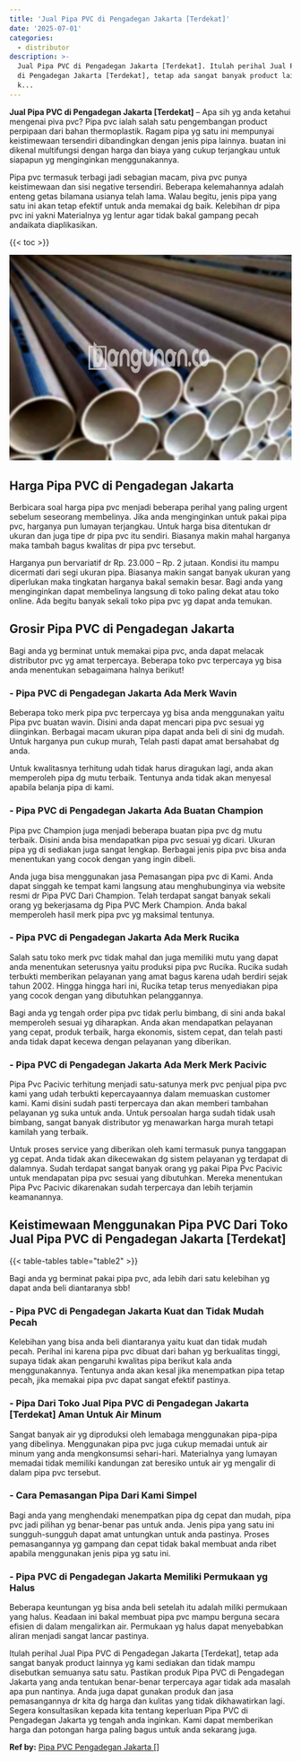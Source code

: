 ```yaml
---
title: 'Jual Pipa PVC di Pengadegan Jakarta [Terdekat]'
date: '2025-07-01'
categories:
  - distributor
description: >-
  Jual Pipa PVC di Pengadegan Jakarta [Terdekat]. Itulah perihal Jual Pipa PVC
  di Pengadegan Jakarta [Terdekat], tetap ada sangat banyak product lainnya yg
  k...
---
```


**Jual Pipa PVC di Pengadegan Jakarta \[Terdekat\]** – Apa sih yg anda ketahui mengenai piva pvc? Pipa pvc ialah salah satu pengembangan product perpipaan dari bahan thermoplastik. Ragam pipa yg satu ini mempunyai keistimewaan tersendiri dibandingkan dengan jenis pipa lainnya. buatan ini dikenal multifungsi dengan harga dan biaya yang cukup terjangkau untuk siapapun yg menginginkan menggunakannya.

Pipa pvc termasuk terbagi jadi sebagian macam, piva pvc punya keistimewaan dan sisi negative tersendiri. Beberapa kelemahannya adalah enteng getas bilamana usianya telah lama. Walau begitu, jenis pipa yang satu ini akan tetap efektif untuk anda memakai dg baik. Kelebihan dr pipa pvc ini yakni Materialnya yg lentur agar tidak bakal gampang pecah andaikata diaplikasikan.

{{< toc >}}

![Jual Pipa PVC di Pengadegan Jakarta [Terdekat]](/images/jaul-pipa-pvc-33.png)

## Harga Pipa PVC di Pengadegan Jakarta

Berbicara soal harga pipa pvc menjadi beberapa perihal yang paling urgent sebelum seseorang membelinya. Jika anda menginginkan untuk pakai pipa pvc, harganya pun lumayan terjangkau. Untuk harga bisa ditentukan dr ukuran dan juga tipe dr pipa pvc itu sendiri. Biasanya makin mahal harganya maka tambah bagus kwalitas dr pipa pvc tersebut.

Harganya pun bervariatif dr Rp. 23.000 – Rp. 2 jutaan. Kondisi itu mampu dicermati dari segi ukuran pipa. Biasanya makin sangat banyak ukuran yang diperlukan maka tingkatan harganya bakal semakin besar. Bagi anda yang menginginkan dapat membelinya langsung di toko paling dekat atau toko online. Ada begitu banyak sekali toko pipa pvc yg dapat anda temukan.

## Grosir Pipa PVC di Pengadegan Jakarta

Bagi anda yg berminat untuk memakai pipa pvc, anda dapat melacak distributor pvc yg amat terpercaya. Beberapa toko pvc terpercaya yg bisa anda menentukan sebagaimana halnya berikut!

### \- Pipa PVC di Pengadegan Jakarta Ada Merk Wavin

Beberapa toko merk pipa pvc terpercaya yg bisa anda menggunakan yaitu Pipa pvc buatan wavin. Disini anda dapat mencari pipa pvc sesuai yg diinginkan. Berbagai macam ukuran pipa dapat anda beli di sini dg mudah. Untuk harganya pun cukup murah, Telah pasti dapat amat bersahabat dg anda.

Untuk kwalitasnya terhitung udah tidak harus diragukan lagi, anda akan memperoleh pipa dg mutu terbaik. Tentunya anda tidak akan menyesal apabila belanja pipa di kami.

### \- Pipa PVC di Pengadegan Jakarta Ada Buatan Champion

Pipa pvc Champion juga menjadi beberapa buatan pipa pvc dg mutu terbaik. Disini anda bisa mendapatkan pipa pvc sesuai yg dicari. Ukuran pipa yg di sediakan juga sangat lengkap. Berbagai jenis pipa pvc bisa anda menentukan yang cocok dengan yang ingin dibeli.

Anda juga bisa menggunakan jasa Pemasangan pipa pvc di Kami. Anda dapat singgah ke tempat kami langsung atau menghubunginya via website resmi dr Pipa PVC Dari Champion. Telah terdapat sangat banyak sekali orang yg bekerjasama dg Pipa PVC Merk Champion. Anda bakal memperoleh hasil merk pipa pvc yg maksimal tentunya.

### \- Pipa PVC di Pengadegan Jakarta Ada Merk Rucika

Salah satu toko merk pvc tidak mahal dan juga memiliki mutu yang dapat anda menentukan seterusnya yaitu produksi pipa pvc Rucika. Rucika sudah terbukti memberikan pelayanan yang amat bagus karena udah berdiri sejak tahun 2002. Hingga hingga hari ini, Rucika tetap terus menyediakan pipa yang cocok dengan yang dibutuhkan pelanggannya.

Bagi anda yg tengah order pipa pvc tidak perlu bimbang, di sini anda bakal memperoleh sesuai yg diharapkan. Anda akan mendapatkan pelayanan yang cepat, produk terbaik, harga ekonomis, sistem cepat, dan telah pasti anda tidak dapat kecewa dengan pelayanan yang diberikan.

### \- Pipa PVC di Pengadegan Jakarta Ada Merk Merk Pacivic

Pipa Pvc Pacivic terhitung menjadi satu-satunya merk pvc penjual pipa pvc kami yang udah terbukti kepercayaannya dalam memuaskan customer kami. Kami disini sudah pasti terpercaya dan akan memberi tambahan pelayanan yg suka untuk anda. Untuk persoalan harga sudah tidak usah bimbang, sangat banyak distributor yg menawarkan harga murah tetapi kamilah yang terbaik.

Untuk proses service yang diberikan oleh kami termasuk punya tanggapan yg cepat. Anda tidak akan dikecewakan dg sistem pelayanan yg terdapat di dalamnya. Sudah terdapat sangat banyak orang yg pakai Pipa Pvc Pacivic untuk mendapatan pipa pvc sesuai yang dibutuhkan. Mereka menentukan Pipa Pvc Pacivic dikarenakan sudah terpercaya dan lebih terjamin keamanannya.

## Keistimewaan Menggunakan Pipa PVC Dari Toko Jual Pipa PVC di Pengadegan Jakarta \[Terdekat\]

{{< table-tables table="table2" >}}

Bagi anda yg berminat pakai pipa pvc, ada lebih dari satu kelebihan yg dapat anda beli diantaranya sbb!

### \- Pipa PVC di Pengadegan Jakarta Kuat dan Tidak Mudah Pecah

Kelebihan yang bisa anda beli diantaranya yaitu kuat dan tidak mudah pecah. Perihal ini karena pipa pvc dibuat dari bahan yg berkualitas tinggi, supaya tidak akan pengaruhi kwalitas pipa berikut kala anda menggunakannya. Tentunya anda akan kesal jika menempatkan pipa tetap pecah, jika memakai pipa pvc dapat sangat efektif pastinya.

### \- Pipa Dari Toko Jual Pipa PVC di Pengadegan Jakarta \[Terdekat\] Aman Untuk Air Minum

Sangat banyak air yg diproduksi oleh lemabaga menggunakan pipa-pipa yang dibelinya. Menggunakan pipa pvc juga cukup memadai untuk air minum yang anda mengkonsumsi sehari-hari. Materialnya yang lumayan memadai tidak memiliki kandungan zat beresiko untuk air yg mengalir di dalam pipa pvc tersebut.

### \- Cara Pemasangan Pipa Dari Kami Simpel

Bagi anda yang menghendaki menempatkan pipa dg cepat dan mudah, pipa pvc jadi pilihan yg benar-benar pas untuk anda. Jenis pipa yang satu ini sungguh-sungguh dapat amat untungkan untuk anda pastinya. Proses pemasangannya yg gampang dan cepat tidak bakal membuat anda ribet apabila menggunakan jenis pipa yg satu ini.

### \- Pipa PVC di Pengadegan Jakarta Memiliki Permukaan yg Halus

Beberapa keuntungan yg bisa anda beli setelah itu adalah miliki permukaan yang halus. Keadaan ini bakal membuat pipa pvc mampu berguna secara efisien di dalam mengalirkan air. Permukaan yg halus dapat menyebabkan aliran menjadi sangat lancar pastinya.

Itulah perihal Jual Pipa PVC di Pengadegan Jakarta \[Terdekat\], tetap ada sangat banyak product lainnya yg kami sediakan dan tidak mampu disebutkan semuanya satu satu. Pastikan produk Pipa PVC di Pengadegan Jakarta yang anda tentukan benar-benar terpercaya agar tidak ada masalah apa pun nantinya. Anda juga dapat gunakan produk dan jasa pemasangannya dr kita dg harga dan kulitas yang tidak dikhawatirkan lagi. Segera konsultasikan kepada kita tentang keperluan Pipa PVC di Pengadegan Jakarta yg tengah anda inginkan. Kami dapat memberikan harga dan potongan harga paling bagus untuk anda sekarang juga.

**Ref by:** [Pipa PVC Pengadegan Jakarta []](https://id.wikipedia.org/wiki/Pipa)
